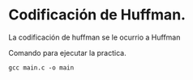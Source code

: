 # Codificación de Huffman.

La codificación de huffman se le ocurrio a Huffman

Comando para ejecutar la practica.

```
gcc main.c -o main
```
